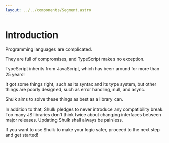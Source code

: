 ```yaml
---
layout: ../../components/Segment.astro
---
```


# Introduction

Programming languages are complicated.

They are full of compromises, and TypeScript makes no exception.

TypeScript inherits from JavaScript, which has been around for more than 25 years!

It got some things right, such as its syntax and its type system, but other things are poorly designed, such as error handling, null, and async.

Shulk aims to solve these things as best as a library can.

In addition to that, Shulk pledges to never introduce any compatibility break. Too many JS libraries don't think twice about changing interfaces between major releases. Updating Shulk shall always be painless.

If you want to use Shulk to make your logic safer, proceed to the next step and get started!
